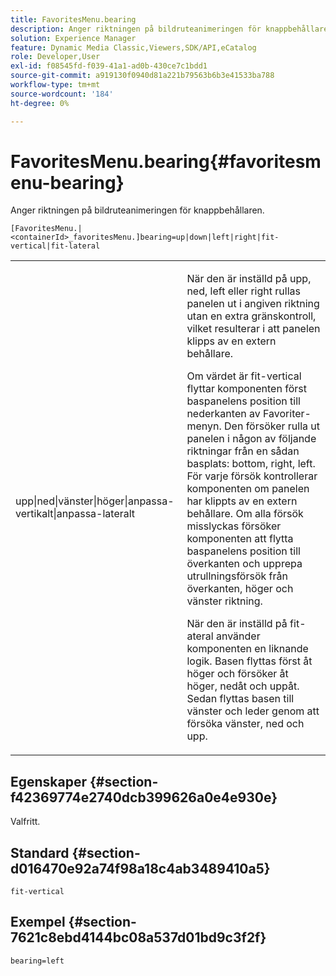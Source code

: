 ```yaml
---
title: FavoritesMenu.bearing
description: Anger riktningen på bildruteanimeringen för knappbehållaren.
solution: Experience Manager
feature: Dynamic Media Classic,Viewers,SDK/API,eCatalog
role: Developer,User
exl-id: f08545fd-f039-41a1-ad0b-430ce7c1bdd1
source-git-commit: a919130f0940d81a221b79563b6b3e41533ba788
workflow-type: tm+mt
source-wordcount: '184'
ht-degree: 0%

---
```


# FavoritesMenu.bearing{#favoritesmenu-bearing}

Anger riktningen på bildruteanimeringen för knappbehållaren.

`[FavoritesMenu.|<containerId>_favoritesMenu.]bearing=up|down|left|right|fit-vertical|fit-lateral`

<table id="table_2B109D2F91E64B5382B31921C3780FA5"> 
 <tbody> 
  <tr> 
   <td colname="col1"> <p><span class="codeph"> upp|ned|vänster|höger|anpassa-vertikalt|anpassa-lateralt</span> </p> </td> 
   <td colname="col2"> <p> När den är inställd på <span class="codeph"> upp</span>, <span class="codeph"> ned</span>, <span class="codeph"> left</span> eller <span class="codeph"> right</span> rullas panelen ut i angiven riktning utan en extra gränskontroll, vilket resulterar i att panelen klipps av en extern behållare. </p> <p>Om värdet är <span class="codeph"> fit-vertical</span> flyttar komponenten först baspanelens position till nederkanten av Favoriter-menyn. Den försöker rulla ut panelen i någon av följande riktningar från en sådan basplats: bottom, right, left. För varje försök kontrollerar komponenten om panelen har klippts av en extern behållare. Om alla försök misslyckas försöker komponenten att flytta baspanelens position till överkanten och upprepa utrullningsförsök från överkanten, höger och vänster riktning. </p> <p>När den är inställd på <span class="codeph"> fit-ateral</span> använder komponenten en liknande logik. Basen flyttas först åt höger och försöker åt höger, nedåt och uppåt. Sedan flyttas basen till vänster och leder genom att försöka vänster, ned och upp. </p> </td> 
  </tr> 
 </tbody> 
</table>

## Egenskaper {#section-f42369774e2740dcb399626a0e4e930e}

Valfritt.

## Standard {#section-d016470e92a74f98a18c4ab3489410a5}

`fit-vertical`

## Exempel {#section-7621c8ebd4144bc08a537d01bd9c3f2f}

`bearing=left`
